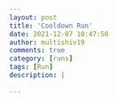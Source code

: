 ```yaml
---
layout: post
title: 'Cooldown Run'
date: 2021-12-07 10:47:50
author: multishiv19
comments: true
category: [runs]
tags: [Run]
description: |
    
---
```





<div width='100%' class='strava-embed-placeholder' data-embed-type='activity' data-embed-id='6356320238'></div>
<script src='https://strava-embeds.com/embed.js'></script>
